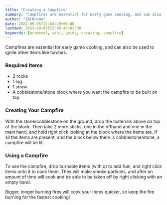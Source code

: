 ```yaml
---
title: "Creating a Campfire"
summary: "Campfires are essential for early game cooking, and can also be used to ignite other items like torches."
author: "24Chrome"
date: 2022-09-05T17:03:49+00:00
lastmod: 2022-09-05T22:06:43+02:00
keywords: [primeval, wiki, guide, creating, campfire]
---
```


Campfires are essential for early game cooking, and can also be used to ignite other items like torches.

### Required Items

- 2 rocks
- 1 log
- 1 straw
- A cobblestone/stone block where you want the campfire to be built on top

### Creating Your Campfire

With the stone/cobblestone on the ground, drop the materials above on top of the block. Then take 2 more sticks, one in the offhand and one in the main hand, and hold right click looking at the block where the items are. If all the items are present, and the block below them is cobblestone/stone, a campfire will be lit.

### Using a Campfire

To use the campfire, drop burnable items (with q) to add fuel, and right click items onto it to cook them. They will make smoke particles, and after an amount of time will cook and be able to be taken off by right clicking with an empty hand.

Bigger, longer burning fires will cook your items quicker, so keep the fire burning for the fastest cooking!